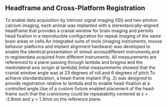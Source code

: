 ## Headframe and Cross-Platform Registration

To enable data acquisition by intrinsic signal imaging (ISI) and two-photon calcium imaging, each animal was implanted with a stereotaxically-aligned headframe that provides a cranial window for brain imaging and permits head fixation in a reproducible configuration for repeat imaging of the same brain areas or cells.An integrated suite of tools (imaging instruments, mouse behavior platforms and implant alignment hardware) was developed to enable the identical presentation of stimuli acrossdifferent instruments,and to registerdata acquired from different instruments. All measurements are referenced to a plane passing through lambda and bregma and the mediolateral  axis  (origin  at  lambda).Initial  measurements  showed  that  the  cranial  window  angle  was  at  23 degrees of roll,and 6 degrees of pitch.To achieve standardization, a head-frame implant (Fig. 2) was designed to provide registration relative to lambda and to enable head-fixation  at  a controlled angle.Use of a custom fixture enabled placement of the head-frame such that the craniotomy could be repeatability centered at x = -2.8mm and y = 1.3mm on the reference plane.